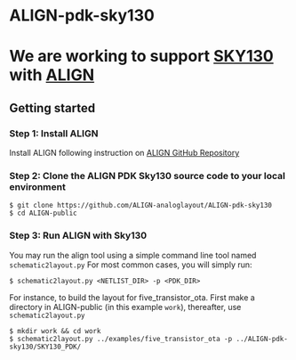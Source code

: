# ALIGN-pdk-sky130
# We are working to support [SKY130](https://github.com/google/skywater-pdk) with [ALIGN](https://github.com/ALIGN-analoglayout/ALIGN-public)

## Getting started

### Step 1: Install ALIGN
Install ALIGN following instruction on [ALIGN GitHub Repository](https://github.com/ALIGN-analoglayout/ALIGN-public)

### Step 2: Clone the ALIGN PDK Sky130 source code to your local environment
```console
$ git clone https://github.com/ALIGN-analoglayout/ALIGN-pdk-sky130
$ cd ALIGN-public
```

### Step 3: Run ALIGN with Sky130
You may run the align tool using a simple command line tool named `schematic2layout.py`
For most common cases, you will simply run:
```console
$ schematic2layout.py <NETLIST_DIR> -p <PDK_DIR> 
```

For instance, to build the layout for five_transistor_ota. First make a directory in ALIGN-public (in this example `work`), thereafter, use `schematic2layout.py` 
```console
$ mkdir work && cd work
$ schematic2layout.py ../examples/five_transistor_ota -p ../ALIGN-pdk-sky130/SKY130_PDK/
```

